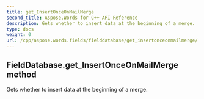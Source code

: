 ```yaml
---
title: get_InsertOnceOnMailMerge
second_title: Aspose.Words for C++ API Reference
description: Gets whether to insert data at the beginning of a merge. 
type: docs
weight: 0
url: /cpp/aspose.words.fields/fielddatabase/get_insertonceonmailmerge/
---
```

## FieldDatabase.get_InsertOnceOnMailMerge method


Gets whether to insert data at the beginning of a merge. 

